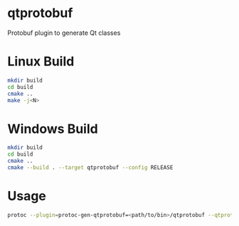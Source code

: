 # qtprotobuf

Protobuf plugin to generate Qt classes

# Linux Build
```bash
mkdir build
cd build
cmake ..
make -j<N>
```

# Windows Build
```bash
mkdir build
cd build
cmake ..
cmake --build . --target qtprotobuf --config RELEASE
```

# Usage
```bash
protoc --plugin=protoc-gen-qtprotobuf=<path/to/bin>/qtprotobuf --qtprotobuf_out=<output_dir> <protofile>.proto
```